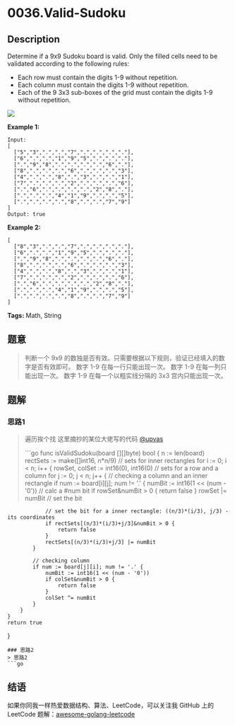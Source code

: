 # 0036.Valid-Sudoku

## Description

Determine if a 9x9 Sudoku board is valid. Only the filled cells need to be validated according to the following rules:

* Each row must contain the digits 1-9 without repetition.
* Each column must contain the digits 1-9 without repetition.
* Each of the 9 3x3 sub-boxes of the grid must contain the digits 1-9 without repetition.

![](https://upload.wikimedia.org/wikipedia/commons/thumb/f/ff/Sudoku-by-L2G-20050714.svg/250px-Sudoku-by-L2G-20050714.svg)

**Example 1:**

```text
Input:
[
  ["5","3",".",".","7",".",".",".","."],
  ["6",".",".","1","9","5",".",".","."],
  [".","9","8",".",".",".",".","6","."],
  ["8",".",".",".","6",".",".",".","3"],
  ["4",".",".","8",".","3",".",".","1"],
  ["7",".",".",".","2",".",".",".","6"],
  [".","6",".",".",".",".","2","8","."],
  [".",".",".","4","1","9",".",".","5"],
  [".",".",".",".","8",".",".","7","9"]
]
Output: true
```

**Example 2:**

```text
[
  ["8","3",".",".","7",".",".",".","."],
  ["6",".",".","1","9","5",".",".","."],
  [".","9","8",".",".",".",".","6","."],
  ["8",".",".",".","6",".",".",".","3"],
  ["4",".",".","8",".","3",".",".","1"],
  ["7",".",".",".","2",".",".",".","6"],
  [".","6",".",".",".",".","2","8","."],
  [".",".",".","4","1","9",".",".","5"],
  [".",".",".",".","8",".",".","7","9"]
]
```

**Tags:** Math, String

## 题意

> 判断一个 9x9 的数独是否有效。只需要根据以下规则，验证已经填入的数字是否有效即可。 数字 1-9 在每一行只能出现一次。 数字 1-9 在每一列只能出现一次。 数字 1-9 在每一个以粗实线分隔的 3x3 宫内只能出现一次。

## 题解

### 思路1

> 遍历挨个找 这里摘抄的某位大佬写的代码 [@upvas](https://leetcode.com/problems/valid-sudoku/discuss/163303/One-pass-GoLang-solution-with-1x9-memory-)
>
> \`\`\`go func isValidSudoku\(board \[\]\[\]byte\) bool { n := len\(board\) rectSets := make\(\[\]int16, n\*n/9\) // sets for inner rectangles for i := 0; i &lt; n; i++ { rowSet, colSet := int16\(0\), int16\(0\) // sets for a row and a column for j := 0; j &lt; n; j++ { // checking a column and an inner rectangle if num := board\[i\]\[j\]; num != '.' { numBit := int16\(1 &lt;&lt; \(num - '0'\)\) // calc a \#num bit if rowSet&numBit &gt; 0 { return false } rowSet \|= numBit // set the bit

```text
            // set the bit for a inner rectangle: ((n/3)*(i/3), j/3) - its coordinates
            if rectSets[(n/3)*(i/3)+j/3]&numBit > 0 {
                return false
            }
            rectSets[(n/3)*(i/3)+j/3] |= numBit
        }

        // checking column
        if num := board[j][i]; num != '.' {
            numBit := int16(1 << (num - '0'))
            if colSet&numBit > 0 {
                return false
            }
            colSet ^= numBit
        }
    }
}
return true
```

}

```text
### 思路2
> 思路2
```go
```

## 结语

如果你同我一样热爱数据结构、算法、LeetCode，可以关注我 GitHub 上的 LeetCode 题解：[awesome-golang-leetcode](https://github.com/kylesliu/awesome-golang-algorithm)

